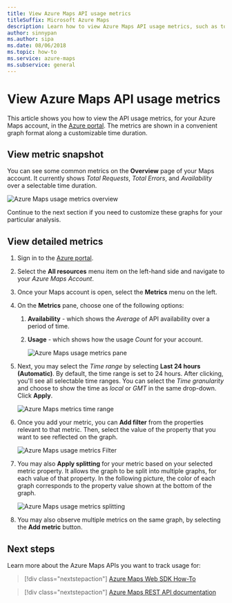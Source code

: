 ```yaml
---
title: View Azure Maps API usage metrics
titleSuffix: Microsoft Azure Maps
description: Learn how to view Azure Maps API usage metrics, such as total requests, total errors, and availability. See how to filter data and split results.
author: sinnypan
ms.author: sipa
ms.date: 08/06/2018
ms.topic: how-to
ms.service: azure-maps
ms.subservice: general
---
```


# View Azure Maps API usage metrics

This article shows you how to view the API usage metrics, for your Azure Maps account, in the [Azure portal]. The metrics are shown in a convenient graph format along a customizable time duration.

## View metric snapshot

You can see some common metrics on the **Overview** page of your Maps account. It currently shows *Total Requests*, *Total Errors*, and *Availability* over a selectable time duration.

![Azure Maps usage metrics overview](media/how-to-view-api-usage/portal-overview.png)

Continue to the next section if you need to customize these graphs for your particular analysis.

## View detailed metrics

1. Sign in to the [Azure portal](https://portal.azure.com).

2. Select the **All resources** menu item on the left-hand side and navigate to your *Azure Maps Account*.

3. Once your Maps account is open, select the **Metrics** menu on the left.

4. On the **Metrics** pane, choose one of the following options:

   1. **Availability** - which shows the *Average* of API availability over a period of time.
   2. **Usage** - which shows how the usage *Count* for your account.

      ![Azure Maps usage metrics pane](media/how-to-view-api-usage/portal-metrics.png)

5. Next, you may select the *Time range* by selecting **Last 24 hours (Automatic)**. By default, the time range is set to 24 hours. After clicking, you'll see all selectable time ranges. You can select the *Time granularity* and choose to show the time as *local* or *GMT* in the same drop-down. Click **Apply**.

    ![Azure Maps metrics time range](media/how-to-view-api-usage/time-range.png)

6. Once you add your metric, you can **Add filter** from the properties relevant to that metric. Then, select the value of the property that you want to see reflected on the graph.

    ![Azure Maps usage metrics Filter](media/how-to-view-api-usage/filter.png)

7. You may also **Apply splitting** for your metric based on your selected metric property. It allows the graph to be split into multiple graphs, for each value of that property. In the following picture, the color of each graph corresponds to the property value shown at the bottom of the graph.

    ![Azure Maps usage metrics splitting](media/how-to-view-api-usage/splitting.png)

8. You may also observe multiple metrics on the same graph, by selecting the **Add metric** button.

## Next steps

Learn more about the Azure Maps APIs you want to track usage for:
> [!div class="nextstepaction"]
> [Azure Maps Web SDK How-To]

> [!div class="nextstepaction"]
> [Azure Maps REST API documentation]

[Azure portal]: https://portal.azure.com
[Azure Maps Web SDK How-To]: how-to-use-map-control.md
[Azure Maps REST API documentation]: /rest/api/maps
